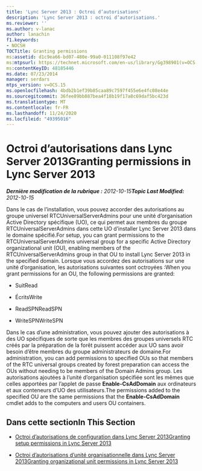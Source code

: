 ```yaml
---
title: 'Lync Server 2013 : Octroi d’autorisations'
description: 'Lync Server 2013 : octroi d’autorisations.'
ms.reviewer: ''
ms.author: v-lanac
author: lanachin
f1.keywords:
- NOCSH
TOCTitle: Granting permissions
ms:assetid: d1c9ea66-bd07-480e-99a0-011108f97e42
ms:mtpsurl: https://technet.microsoft.com/en-us/library/Gg398901(v=OCS.15)
ms:contentKeyID: 48185446
ms.date: 07/23/2014
manager: serdars
mtps_version: v=OCS.15
ms.openlocfilehash: 4bdb2b1ef39b85caa89c7597f455e6e4fc08e44e
ms.sourcegitcommit: 36fee89bb887bea4f18b19f17a8c69daf5bc423d
ms.translationtype: MT
ms.contentlocale: fr-FR
ms.lasthandoff: 11/24/2020
ms.locfileid: "49395016"
---
```

# <a name="granting-permissions-in-lync-server-2013"></a><span data-ttu-id="7adcb-103">Octroi d’autorisations dans Lync Server 2013</span><span class="sxs-lookup"><span data-stu-id="7adcb-103">Granting permissions in Lync Server 2013</span></span>

<div data-xmlns="http://www.w3.org/1999/xhtml">

<div class="topic" data-xmlns="http://www.w3.org/1999/xhtml" data-msxsl="urn:schemas-microsoft-com:xslt" data-cs="https://msdn.microsoft.com/">

<div data-asp="https://msdn2.microsoft.com/asp">



</div>

<div id="mainSection">

<div id="mainBody"><span data-ttu-id="7adcb-104">

<span> </span></span><span class="sxs-lookup"><span data-stu-id="7adcb-104">

<span> </span></span></span>

<span data-ttu-id="7adcb-105">_**Dernière modification de la rubrique :** 2012-10-15_</span><span class="sxs-lookup"><span data-stu-id="7adcb-105">_**Topic Last Modified:** 2012-10-15_</span></span>

<span data-ttu-id="7adcb-106">Dans le cas de l’installation, vous pouvez accorder des autorisations au groupe universel RTCUniversalServerAdmins pour une unité d’organisation Active Directory spécifique (UO), ce qui permet aux membres du groupe RTCUniversalServerAdmins dans cette UO d’installer Lync Server 2013 dans le domaine spécifié.</span><span class="sxs-lookup"><span data-stu-id="7adcb-106">For setup, you can grant permissions to the RTCUniversalServerAdmins universal group for a specific Active Directory organizational unit (OU), enabling members of the RTCUniversalServerAdmins group in that OU to install Lync Server 2013 in the specified domain.</span></span> <span data-ttu-id="7adcb-107">Lorsque vous accordez des autorisations sur une unité d’organisation, les autorisations suivantes sont octroyées :</span><span class="sxs-lookup"><span data-stu-id="7adcb-107">When you grant permissions for an OU, the following permissions are granted:</span></span>

  - <span data-ttu-id="7adcb-108">Suit</span><span class="sxs-lookup"><span data-stu-id="7adcb-108">Read</span></span>

  - <span data-ttu-id="7adcb-109">Écrits</span><span class="sxs-lookup"><span data-stu-id="7adcb-109">Write</span></span>

  - <span data-ttu-id="7adcb-110">ReadSPN</span><span class="sxs-lookup"><span data-stu-id="7adcb-110">ReadSPN</span></span>

  - <span data-ttu-id="7adcb-111">WriteSPN</span><span class="sxs-lookup"><span data-stu-id="7adcb-111">WriteSPN</span></span>

<span data-ttu-id="7adcb-112">Dans le cas d’une administration, vous pouvez ajouter des autorisations à des UO spécifiques de sorte que les membres des groupes universels RTC créés par la préparation de la forêt puissent accéder aux UO sans avoir besoin d’être membres du groupe administrateurs de domaine.</span><span class="sxs-lookup"><span data-stu-id="7adcb-112">For administration, you can add permissions to specified OUs so that members of the RTC universal groups created by forest preparation can access the OUs without needing to be members of the Domain Admins group.</span></span> <span data-ttu-id="7adcb-113">Les autorisations ajoutées à l’unité d’organisation spécifiée sont les mêmes que celles apportées par l’applet de passe **Enable-CsAdDomain** aux ordinateurs et aux conteneurs d’UO des utilisateurs.</span><span class="sxs-lookup"><span data-stu-id="7adcb-113">The permissions added to the specified OU are the same permissions that the **Enable-CsAdDomain** cmdlet adds to the computers and users OU containers.</span></span>

<div>

## <a name="in-this-section"></a><span data-ttu-id="7adcb-114">Dans cette section</span><span class="sxs-lookup"><span data-stu-id="7adcb-114">In This Section</span></span>

  - [<span data-ttu-id="7adcb-115">Octroi d’autorisations de configuration dans Lync Server 2013</span><span class="sxs-lookup"><span data-stu-id="7adcb-115">Granting setup permissions in Lync Server 2013</span></span>](lync-server-2013-granting-setup-permissions.md)

  - [<span data-ttu-id="7adcb-116">Octroi d’autorisations d’unité organisationnelle dans Lync Server 2013</span><span class="sxs-lookup"><span data-stu-id="7adcb-116">Granting organizational unit permissions in Lync Server 2013</span></span>](lync-server-2013-granting-organizational-unit-permissions.md)

<span data-ttu-id="7adcb-117"></div>

</div>

<span> </span>

</div>

</div>

</span><span class="sxs-lookup"><span data-stu-id="7adcb-117"></div>

</div>

<span> </span>

</div>

</div>

</span></span></div>

